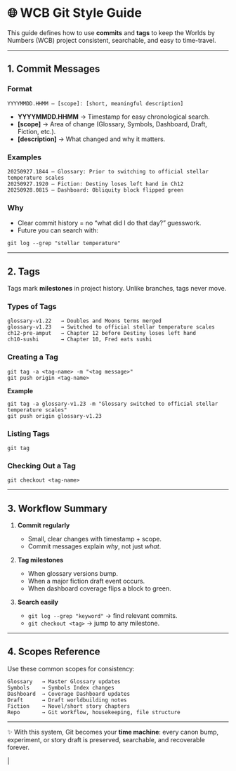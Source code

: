 # 🌐 WCB Git Style Guide

This guide defines how to use **commits** and **tags** to keep the Worlds by Numbers (WCB) project consistent, searchable, and easy to time-travel.

---

## 1. Commit Messages

### Format
```
YYYYMMDD.HHMM — [scope]: [short, meaningful description]
```

- **YYYYMMDD.HHMM** → Timestamp for easy chronological search.  
- **[scope]** → Area of change (Glossary, Symbols, Dashboard, Draft, Fiction, etc.).  
- **[description]** → What changed and why it matters.  

### Examples
```
20250927.1844 — Glossary: Prior to switching to official stellar temperature scales
20250927.1920 — Fiction: Destiny loses left hand in Ch12
20250928.0815 — Dashboard: Obliquity block flipped green
```

### Why
- Clear commit history = no “what did I do that day?” guesswork.  
- Future you can search with:
```
git log --grep "stellar temperature"
```

---

## 2. Tags

Tags mark **milestones** in project history. Unlike branches, tags never move.  

### Types of Tags
```
glossary-v1.22   → Doubles and Moons terms merged
glossary-v1.23   → Switched to official stellar temperature scales
ch12-pre-amput   → Chapter 12 before Destiny loses left hand
ch10-sushi       → Chapter 10, Fred eats sushi
```

### Creating a Tag
```
git tag -a <tag-name> -m "<tag message>"
git push origin <tag-name>
```

**Example**
```
git tag -a glossary-v1.23 -m "Glossary switched to official stellar temperature scales"
git push origin glossary-v1.23
```

### Listing Tags
```
git tag
```

### Checking Out a Tag
```
git checkout <tag-name>
```

---

## 3. Workflow Summary

1. **Commit regularly**
   - Small, clear changes with timestamp + scope.  
   - Commit messages explain *why*, not just *what*.  

2. **Tag milestones**
   - When glossary versions bump.  
   - When a major fiction draft event occurs.  
   - When dashboard coverage flips a block to green.  

3. **Search easily**
   - `git log --grep "keyword"` → find relevant commits.  
   - `git checkout <tag>` → jump to any milestone.  

---

## 4. Scopes Reference

Use these common scopes for consistency:  
```
Glossary   → Master Glossary updates
Symbols    → Symbols Index changes
Dashboard  → Coverage Dashboard updates
Draft      → Draft worldbuilding notes
Fiction    → Novel/short story chapters
Repo       → Git workflow, housekeeping, file structure
```

---

✨ With this system, Git becomes your **time machine**: every canon bump, experiment, or story draft is preserved, searchable, and recoverable forever.


|